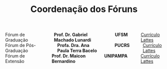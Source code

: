 ﻿---
layout: page-fullwidth
title: "Coordenação dos Fóruns"
subheadline: ""
permalink: "/coordenacao_eventos/"
header:
   image_fullwidth: BannerERES2023.png
---

<div class="row">
	<div class="small-12 large-4 columns">
        Fórum de Graduação<br>
			<img src="https://eres-sbc-br.github.io/eres2023/images/gabriel.jpg" alt=""><br>
			<b>Prof. Dr. Gabriel Machado Lunardi</b><br>
			<b>UFSM</b><br>
			<a href="http://lattes.cnpq.br/4632931567721071" target="_blank">Currículo Lattes</a>
  </div>
  <div class="small-12 large-4 columns">
        Fórum de Pós-Graduação<br>
			<img src="https://eres-sbc-br.github.io/eres2023/images/bacelo.gif" alt=""><br>
			<b>Profa. Dra. Ana Paula Terra Bacelo</b><br>
		    <b>PUCRS</b><br>
			<a href="http://lattes.cnpq.br/5975016180594017" target="_blank">Currículo Lattes</a>
  </div>
  <div class="small-12 large-4 columns">
        Fórum de Extensão<br>
			<img src="https://eres-sbc-br.github.io/eres2023/images/silveira.gif" alt=""><br>
			<b>Prof. Dr. Maicon Bernardino</b><br>
			<b>UNIPAMPA</b><br>
			<a href="http://lattes.cnpq.br/0523166822363498" target="_blank">Currículo Lattes</a>
  </div>  
</div>
